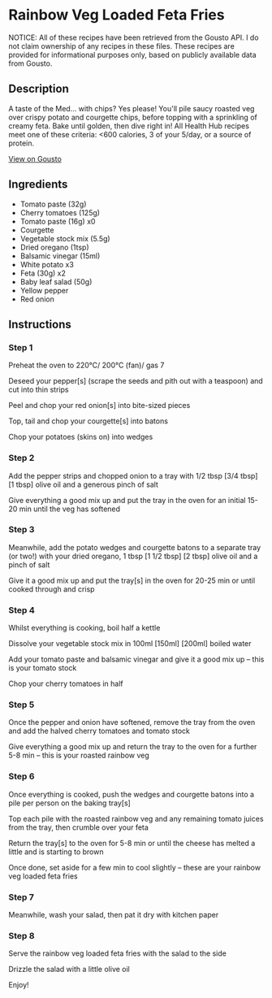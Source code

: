 # Rainbow Veg Loaded Feta Fries

NOTICE: All of these recipes have been retrieved from the Gousto API. I do not claim ownership of any recipes in these files. These recipes are provided for informational purposes only, based on publicly available data from Gousto.

## Description

A taste of the Med... with chips? Yes please! You'll pile saucy roasted veg over crispy potato and courgette chips, before topping with a sprinkling of creamy feta. Bake until golden, then dive right in! All Health Hub recipes meet one of these criteria: <600 calories, 3 of your 5/day, or a source of protein.

[View on Gousto](https://www.gousto.co.uk/recipes/cookbook/rainbow-veg-loaded-feta-fries)

## Ingredients

- Tomato paste (32g)
- Cherry tomatoes (125g)
- Tomato paste (16g) x0
- Courgette
- Vegetable stock mix (5.5g)
- Dried oregano (1tsp)
- Balsamic vinegar (15ml)
- White potato x3
- Feta (30g) x2
- Baby leaf salad (50g)
- Yellow pepper
- Red onion

## Instructions


### Step 1

Preheat the oven to 220°C/ 200°C (fan)/ gas 7

Deseed your pepper[s] (scrape the seeds and pith out with a teaspoon) and cut into thin strips

Peel and chop your red onion[s] into bite-sized pieces

Top, tail and chop your courgette[s] into batons

Chop your potatoes (skins on) into wedges


### Step 2

Add the pepper strips and chopped onion to a tray with 1/2 tbsp <span class="text-purple">[3/4 tbsp]</span> <span class="text-danger">[1 tbsp]</span> olive oil and a generous pinch of salt

Give everything a good mix up and put the tray in the oven for an initial 15-20 min until the veg has softened


### Step 3

Meanwhile, add the potato wedges and courgette batons to a separate tray (or two!) with your dried oregano, 1 tbsp <span class="text-purple">[1 1/2 tbsp]</span><span class="text-danger"> [2 tbsp]</span> olive oil and a pinch of salt

Give it a good mix up and put the tray[s] in the oven for 20-25 min or until cooked through and crisp


### Step 4

Whilst everything is cooking, boil half a kettle

Dissolve your vegetable stock mix in 100ml <span class="text-purple">[150ml]</span> <span class="text-danger">[200ml]</span> boiled water

Add your tomato paste and balsamic vinegar and give it a good mix up – this is your tomato stock

Chop your cherry tomatoes in half


### Step 5

Once the pepper and onion have softened, remove the tray from the oven and add the halved cherry tomatoes and tomato stock

Give everything a good mix up and return the tray to the oven for a further 5-8 min – this is your roasted rainbow veg


### Step 6

Once everything is cooked, push the wedges and courgette batons into a pile per person on the baking tray[s]

Top each pile with the roasted rainbow veg and any remaining tomato juices from the tray, then crumble over your feta

Return the tray[s] to the oven for 5-8 min or until the cheese has melted a little and is starting to brown

Once done, set aside for a few min to cool slightly – these are your rainbow veg loaded feta fries


### Step 7

Meanwhile, wash your salad, then pat it dry with kitchen paper

### Step 8

Serve the rainbow veg loaded feta fries with the salad to the side

Drizzle the salad with a little olive oil

Enjoy!


